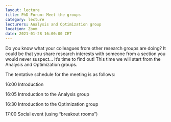 ```yaml
---
layout: lecture
title: PhD Forum: Meet the groups
category: lecture
lecturers: Analysis and Optimization group
location: Zoom
date: 2021-01-28 16:00:00 CET
---
```


Do you know what your colleagues from other research groups are doing? It could be that you share research interests with someone from a section you would never suspect… It’s time to find out! This time we will start from the Analysis and Optimization groups.

The tentative schedule for the meeting is as follows:

16:00 Introduction

16:05 Introduction to the Analysis group

16:30 Introduction to the Optimization group

17:00 Social event (using “breakout rooms”)